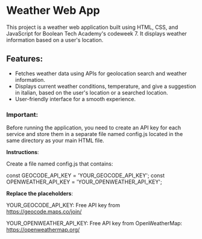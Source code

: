 # Weather Web App
This project is a weather web application built using HTML, CSS, and JavaScript for Boolean Tech Academy's codeweek 7. It displays weather information based on a user's location.

## Features:

- Fetches weather data using APIs for geolocation search and weather information.
- Displays current weather conditions, temperature, and give a suggestion in italian, based on the user's location or a searched location.
- User-friendly interface for a smooth experience.
  
### Important:

Before running the application, you need to create an API key for each service and store them in a separate file named config.js located in the same directory as your main HTML file.

**Instructions**:

Create a file named config.js that contains:

const GEOCODE_API_KEY = 'YOUR_GEOCODE_API_KEY';
const OPENWEATHER_API_KEY = 'YOUR_OPENWEATHER_API_KEY';

**Replace the placeholders**:

YOUR_GEOCODE_API_KEY: Free API key from https://geocode.maps.co/join/

YOUR_OPENWEATHER_API_KEY: Free API key from OpenWeatherMap: https://openweathermap.org/
